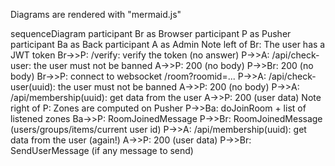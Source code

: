 Diagrams are rendered with "mermaid.js"

sequenceDiagram
    participant Br as Browser
    participant P as Pusher
    participant Ba as Back
    participant A as Admin
    Note left of Br: The user has a JWT token
    Br->>P: /verify: verify the token (no answer)
    P->>A: /api/check-user: the user must not be banned
    A->>P: 200 (no body)
    P->>Br: 200 (no body)
    Br->>P: connect to websocket /room?roomid=...
    P->>A: /api/check-user(uuid): the user must not be banned
    A->>P: 200 (no body)
    P->>A: /api/membership(uuid): get data from the user
    A->>P: 200 (user data)
    Note right of P: Zones are computed on Pusher
    P->>Ba: doJoinRoom + list of listened zones
    Ba->>P: RoomJoinedMessage
    P->>Br: RoomJoinedMessage (users/groups/items/current user id)
    P->>A: /api/membership(uuid): get data from the user (again!)
    A->>P: 200 (user data)
    P->>Br: SendUserMessage (if any message to send)

    
    

